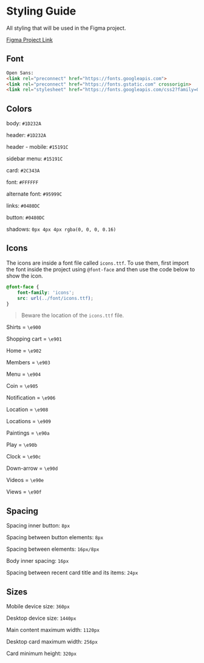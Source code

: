 # Styling Guide

All styling that will be used in the Figma project.

[Figma Project Link](https://www.figma.com/file/ibWktwVpnog76rMYOdVhks/Dispondo-elementos-com-flexbox-e-grid?node-id=54%3A2358)

## Font

```html
Open Sans:
<link rel="preconnect" href="https://fonts.googleapis.com">
<link rel="preconnect" href="https://fonts.gstatic.com" crossorigin>
<link rel="stylesheet" href="https://fonts.googleapis.com/css2?family=Open+Sans:wght@400;600;700&display=swap">
```

## Colors

body: `#1D232A`

header: `#1D232A`

header - mobile: `#15191C`

sidebar menu: `#15191C`

card: `#2C343A`

font: `#FFFFFF`

alternate font: `#95999C`

links: `#0480DC`

button: `#0480DC`

shadows: `0px 4px 4px rgba(0, 0, 0, 0.16)`

## Icons

The icons are inside a font file called `icons.ttf`. To use them, first import the font inside the project using `@font-face` and then use the code below to show the icon.

```css
@font-face {
    font-family: 'icons';
    src: url(../font/icons.ttf);
}
```

> Beware the location of the `icons.ttf` file.

Shirts = `\e900`

Shopping cart = `\e901`

Home = `\e902`

Members = `\e903`

Menu = `\e904`

Coin = `\e905`

Notification = `\e906`

Location = `\e908`

Locations = `\e909`

Paintings = `\e90a`

Play = `\e90b`

Clock = `\e90c`

Down-arrow = `\e90d`

Videos = `\e90e`

Views = `\e90f`

## Spacing

Spacing inner button: `8px`

Spacing between button elements: `8px`

Spacing between elements: `16px/8px`

Body inner spacing: `16px`

Spacing between recent card title and its items: `24px`

## Sizes

Mobile device size: `360px`

Desktop device size: `1440px`

Main content maximum width: `1120px`

Desktop card maximum width: `256px`

Card minimum height: `320px`

